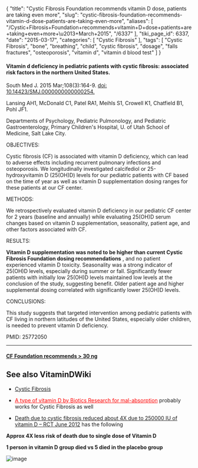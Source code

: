 {
    "title": "Cystic Fibrosis Foundation recommends vitamin D dose, patients are taking even more",
    "slug": "cystic-fibrosis-foundation-recommends-vitamin-d-dose-patients-are-taking-even-more",
    "aliases": [
        "/Cystic+Fibrosis+Foundation+recommends+vitamin+D+dose+patients+are+taking+even+more+\u2013+March+2015",
        "/6337"
    ],
    "tiki_page_id": 6337,
    "date": "2015-03-17",
    "categories": [
        "Cystic Fibrosis"
    ],
    "tags": [
        "Cystic Fibrosis",
        "bone",
        "breathing",
        "child",
        "cystic fibrosis",
        "dosage",
        "falls fractures",
        "osteoporosis",
        "vitamin d",
        "vitamin d blood test"
    ]
}


#### Vitamin d deficiency in pediatric patients with cystic fibrosis: associated risk factors in the northern United States.

South Med J. 2015 Mar;108(3):164-9. [doi: 10.14423/SMJ.0000000000000254.](https://doi.org/10.14423/SMJ.0000000000000254.)

Lansing AH1, McDonald C1, Patel RA1, Meihls S1, Crowell K1, Chatfield B1, Pohl JF1.

Departments of Psychology, Pediatric Pulmonology, and Pediatric Gastroenterology, Primary Children's Hospital, U. of Utah School of Medicine, Salt Lake City.

OBJECTIVES:

Cystic fibrosis (CF) is associated with vitamin D deficiency, which can lead to adverse effects including recurrent pulmonary infections and osteoporosis. We longitudinally investigated calcifediol or 25-hydroxyvitamin D (25(OH)D) levels for our pediatric patients with CF based on the time of year as well as vitamin D supplementation dosing ranges for these patients at our CF center.

METHODS:

We retrospectively evaluated vitamin D deficiency in our pediatric CF center for 2 years (baseline and annually) while evaluating 25(OH)D serum changes based on vitamin D supplementation, seasonality, patient age, and other factors associated with CF.

RESULTS:

 **Vitamin D supplementation was noted to be higher than current Cystic Fibrosis Foundation dosing recommendations** , and no patient experienced vitamin D toxicity. Seasonality was a strong indicator of 25(OH)D levels, especially during summer or fall. Significantly fewer patients with initially low 25(OH)D levels maintained low levels at the conclusion of the study, suggesting benefit. Older patient age and higher supplemental dosing correlated with significantly lower 25(OH)D levels.

CONCLUSIONS:

This study suggests that targeted intervention among pediatric patients with CF living in northern latitudes of the United States, especially older children, is needed to prevent vitamin D deficiency.

PMID: 25772050

---

#### [CF Foundation recommends > 30 ng](https://www.cff.org/Care/Clinical-Care-Guidelines/Nutrition-and-GI-Clinical-Care-Guidelines/Vitamin-D-Clinical-Care-Guidelines/)

## See also VitaminDWiki

* [Cystic Fibrosis](/categories/cystic-fibrosis)

* <a href="/posts/a-type-of-vitamin-d-by-biotics-research-for-mal-absorption" style="color: red; text-decoration: underline;" title="This link has an unknown page_id: 1252">A type of vitamin D by Biotics Research for mal-absorption</a>  probably works for Cystic Fibrosis as well

* [Death due to cystic fibrosis reduced about 4X due to 250000 IU of vitamin D – RCT June 2012](/posts/death-due-to-cystic-fibrosis-reduced-about-4x-due-to-250000-iu-of-vitamin-d-rct) has the following 

 **Approx 4X less risk of death due to single dose of Vitamin D** 

 **1 person in vitamin D group died vs 5 died in the placebo group** 

<img src="https://d378j1rmrlek7x.cloudfront.net/attachments/jpeg/cf-pilot-study.jpg" alt="image">